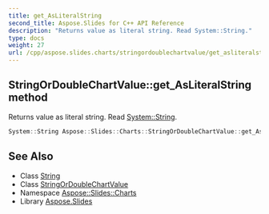 ```yaml
---
title: get_AsLiteralString
second_title: Aspose.Slides for C++ API Reference
description: "Returns value as literal string. Read System::String."
type: docs
weight: 27
url: /cpp/aspose.slides.charts/stringordoublechartvalue/get_asliteralstring/
---
```

## StringOrDoubleChartValue::get_AsLiteralString method


Returns value as literal string. Read [System::String](../../../system/string/).

```cpp
System::String Aspose::Slides::Charts::StringOrDoubleChartValue::get_AsLiteralString() override
```

## See Also

* Class [String](../../../system/string/)
* Class [StringOrDoubleChartValue](../)
* Namespace [Aspose::Slides::Charts](../../)
* Library [Aspose.Slides](../../../)
